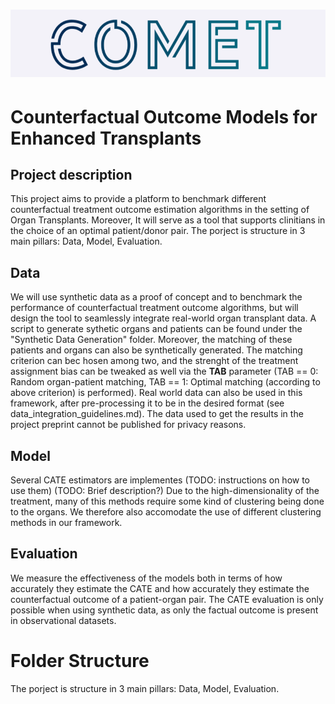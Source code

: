 # ![Comet Logo (1) (1)](https://github.com/ernesto-sanchez/COMET/blob/main/Comet%20Logo%20(3).png)
# **C**ounterfactual **O**utcome **M**odels for **E**nhanced **T**ransplants


## Project description
This project aims to provide a platform to benchmark different counterfactual treatment outcome estimation algorithms in the setting of Organ Transplants. Moreover, It will serve as a tool that supports clinitians in the choice of an optimal patient/donor pair. The porject is structure in 3 main pillars: Data, Model, Evaluation. 
## Data
We will use synthetic data as a proof of concept and to benchmark the performance of counterfactual treatment outcome algorithms, but will design the tool to seamlessly integrate real-world organ transplant data. A script to generate sythetic organs and patients can be found under the "Synthetic Data Generation" folder. Moreover, the matching of these patients and organs can also be synthetically generated. The matching criterion can bec hosen among two, and the strenght of the treatment assignment bias can be tweaked as well via the **TAB** parameter (TAB == 0: Random organ-patient matching, TAB == 1: Optimal matching (according to above criterion) is performed).
Real world data can also be used in this framework, after pre-processing it to be in the desired format (see data_integration_guidelines.md). 
The data used to get the results in the project preprint cannot be published for privacy reasons.
## Model
Several CATE estimators are implementes (TODO: instructions on how to use them) (TODO: Brief description?)
Due to the high-dimensionality of the treatment, many of this methods require some kind of clustering being done to the organs. We therefore also accomodate the use of different clustering methods in our framework. 
## Evaluation
We measure the effectiveness of the models both in terms of how accurately they estimate the CATE and how accurately they estimate the counterfactual outcome of a patient-organ pair. The CATE evaluation is only possible when using synthetic data, as only the factual outcome is present in observational datasets.
# Folder Structure
The porject is structure in 3 main pillars: Data, Model, Evaluation. 
